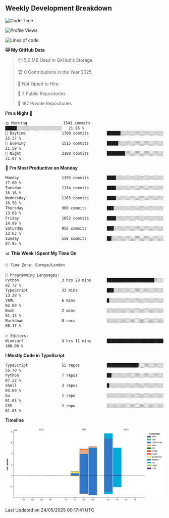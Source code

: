 


## Weekly Development Breakdown
<!--START_SECTION:waka-->
![Code Time](http://img.shields.io/badge/Code%20Time-2%2C353%20hrs%2042%20mins-blue)

![Profile Views](http://img.shields.io/badge/Profile%20Views-0-blue)

![Lines of code](https://img.shields.io/badge/From%20Hello%20World%20I%27ve%20Written-23.8%20million%20lines%20of%20code-blue)

**🐱 My GitHub Data** 

> 📦 5.0 MB Used in GitHub's Storage 
 > 
> 🏆 0 Contributions in the Year 2025
 > 
> 🚫 Not Opted to Hire
 > 
> 📜 7 Public Repositories 
 > 
> 🔑 187 Private Repositories 
 > 
**I'm a Night 🦉** 

```text
🌞 Morning                1541 commits        █████░░░░░░░░░░░░░░░░░░░░   21.96 % 
🌆 Daytime                1780 commits        ██████░░░░░░░░░░░░░░░░░░░   25.37 % 
🌃 Evening                1515 commits        █████░░░░░░░░░░░░░░░░░░░░   21.59 % 
🌙 Night                  2180 commits        ████████░░░░░░░░░░░░░░░░░   31.07 % 
```
📅 **I'm Most Productive on Monday** 

```text
Monday                   1193 commits        ████░░░░░░░░░░░░░░░░░░░░░   17.00 % 
Tuesday                  1134 commits        ████░░░░░░░░░░░░░░░░░░░░░   16.16 % 
Wednesday                1163 commits        ████░░░░░░░░░░░░░░░░░░░░░   16.58 % 
Thursday                 960 commits         ███░░░░░░░░░░░░░░░░░░░░░░   13.68 % 
Friday                   1052 commits        ████░░░░░░░░░░░░░░░░░░░░░   14.99 % 
Saturday                 956 commits         ███░░░░░░░░░░░░░░░░░░░░░░   13.63 % 
Sunday                   558 commits         ██░░░░░░░░░░░░░░░░░░░░░░░   07.95 % 
```


📊 **This Week I Spent My Time On** 

```text
🕑︎ Time Zone: Europe/London

💬 Programming Languages: 
Python                   3 hrs 28 mins       █████████████████████░░░░   82.72 % 
TypeScript               33 mins             ███░░░░░░░░░░░░░░░░░░░░░░   13.28 % 
YAML                     6 mins              █░░░░░░░░░░░░░░░░░░░░░░░░   02.69 % 
Bash                     2 mins              ░░░░░░░░░░░░░░░░░░░░░░░░░   01.13 % 
Markdown                 0 secs              ░░░░░░░░░░░░░░░░░░░░░░░░░   00.17 % 

🔥 Editors: 
Windsurf                 4 hrs 11 mins       █████████████████████████   100.00 % 
```

**I Mostly Code in TypeScript** 

```text
TypeScript               55 repos            ██████████████░░░░░░░░░░░   56.70 % 
Python                   7 repos             ██░░░░░░░░░░░░░░░░░░░░░░░   07.22 % 
Shell                    3 repos             █░░░░░░░░░░░░░░░░░░░░░░░░   03.09 % 
Go                       1 repo              ░░░░░░░░░░░░░░░░░░░░░░░░░   01.03 % 
CSS                      1 repo              ░░░░░░░░░░░░░░░░░░░░░░░░░   01.03 % 
```



**Timeline**

![Lines of Code chart](https://raw.githubusercontent.com/mars-arch/mars-arch/main/assets/bar_graph.png)


 Last Updated on 24/05/2025 00:17:41 UTC
<!--END_SECTION:waka-->
